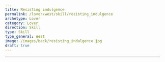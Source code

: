 ```yaml
---
title: Resisting indulgence
permalink: /lover/west/skill/resisting_indulgence
archetype: Lover
category: Lover
direction: Skill
type: Skill
type_general: West
image: /images/back/resisting_indulgence.jpg
draft: true
---
```


---
